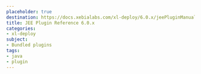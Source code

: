 ```yaml
---
placeholder: true
destination: https://docs.xebialabs.com/xl-deploy/6.0.x/jeePluginManual.html
title: JEE Plugin Reference 6.0.x
categories:
- xl-deploy
subject:
- Bundled plugins
tags:
- java
- plugin
---
```


